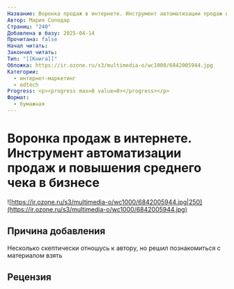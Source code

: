 ```yaml
---
Название: Воронка продаж в интернете. Инструмент автоматизации продаж и повышения среднего чека в бизнесе
Автор: Мария Солодар
Страниц: "240"
Добавлена в базу: 2025-04-14
Прочитана: false
Начал читать: 
Закончил читать: 
Тип: "[[Книга]]"
Обложка: https://ir.ozone.ru/s3/multimedia-o/wc1000/6842005944.jpg
Категории:
  - интернет-маркетинг
  - edtech
Progress: <p><progress max=0 value=0></progress></p>
Формат:
  - бумажная
---
```

# Воронка продаж в интернете. Инструмент автоматизации продаж и повышения среднего чека в бизнесе

![https://ir.ozone.ru/s3/multimedia-o/wc1000/6842005944.jpg|250](https://ir.ozone.ru/s3/multimedia-o/wc1000/6842005944.jpg)

## Причина добавления

Несколько скептически отношусь к автору, но решил познакомиться с материалом взять

## Рецензия